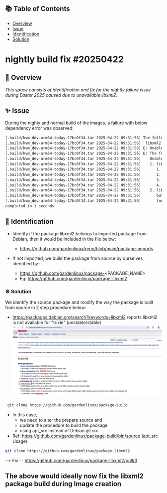 ## 📚 Table of Contents

- [Overview](#-overview)
- [Issue](#-issue)
- [Identification](#-identification)
- [Solution](#-solution)

# nightly build fix #20250422

## 🧰 Overview 
_This space consists of identification and fix for the nightly failure issue during Easter 2025 caused due to unavailable libxml2._

## ✨ Issue

During the nighly and normal build of the images, a failure with below dependency error was observed:

```bash
[.build/kvm_dev-arm64-today-17bc0f34.tar 2025-04-22 09:31:56] The following packages have unmet dependencies:
[.build/kvm_dev-arm64-today-17bc0f34.tar 2025-04-22 09:31:56]  libxml2 : Depends: libicu72 (>= 72.1~rc-1~) but it is not installable
[.build/kvm_dev-arm64-today-17bc0f34.tar 2025-04-22 09:31:56] E: Unable to correct problems, you have held broken packages.
[.build/kvm_dev-arm64-today-17bc0f34.tar 2025-04-22 09:31:56] E: The following information from --solver 3.0 may provide additional context:
[.build/kvm_dev-arm64-today-17bc0f34.tar 2025-04-22 09:31:56]    Unable to satisfy dependencies. Reached two conflicting decisions:
[.build/kvm_dev-arm64-today-17bc0f34.tar 2025-04-22 09:31:56]    1. libxml2:arm64 is selected for install because:
[.build/kvm_dev-arm64-today-17bc0f34.tar 2025-04-22 09:31:56]       1. dnsutils:arm64=1:9.20.4-4gl0 is selected for install
[.build/kvm_dev-arm64-today-17bc0f34.tar 2025-04-22 09:31:56]       2. dnsutils:arm64 Depends bind9-dnsutils
[.build/kvm_dev-arm64-today-17bc0f34.tar 2025-04-22 09:31:56]       3. bind9-dnsutils:arm64 Depends bind9-libs (= 1:9.20.4-4gl0)
[.build/kvm_dev-arm64-today-17bc0f34.tar 2025-04-22 09:31:56]       4. bind9-libs:arm64 Depends libxml2 (>= 2.7.4)
[.build/kvm_dev-arm64-today-17bc0f34.tar 2025-04-22 09:31:56]    2. libxml2:arm64 Depends libicu72 (>= 72.1~rc-1~)
[.build/kvm_dev-arm64-today-17bc0f34.tar 2025-04-22 09:31:56]       but none of the choices are installable:
[.build/kvm_dev-arm64-today-17bc0f34.tar 2025-04-22 09:31:56]       [no choices]
completed in 1 seconds
```

## 🚀 Identification

 * Identify if the package libxml2 belongs to imported package from Debian, then it would be included in the file below:
   - https://github.com/gardenlinux/repo/blob/main/package-imports 
   
 * If not imported, we build the package from source by ourselves identified by :
   - https://github.com/gardenlinux/package-<PACKAGE_NAME>
   - Eg: https://github.com/gardenlinux/package-libxml2 

### ⚙️ Solution 

We identify the source package and modify the way the package is built from source in 2 step procedure below:

  - https://packages.debian.org/search?keywords=libxml2 reports libxml2 is not available for "trixie" (unstable/stable)
  ![Screenshot](libxml_unav_trixie.jpg)

```bash
 git clone https://github.com/gardenlinux/package-build
```

  - In this case,
     - we need to alter the prepare source and
     - update the procedure to build the package
     - using apt_src instead of Debian git src
  - Ref: https://github.com/gardenlinux/package-build/bin/source (apt_src Usage)

 ```bash
 git clone https://github.com/gardenlinux/package-libxml2
```
--> Fix -- https://github.com/gardenlinux/package-libxml2/pull/3

**The above would ideally now fix the libxml2 package build during Image creation**
---
